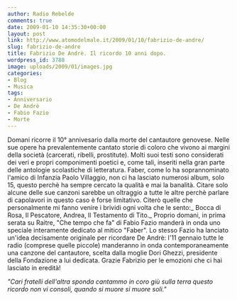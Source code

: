 ```yaml
---
author: Radio Rebelde
comments: true
date: 2009-01-10 14:35:30+00:00
layout: post
link: http://www.atomodelmale.it/2009/01/10/fabrizio-de-andre/
slug: fabrizio-de-andre
title: Fabrizio De Andrè. Il ricordo 10 anni dopo.
wordpress_id: 3788
image: uploads/2009/01/images.jpg
categories:
- Blog
- Musica
tags:
- Anniversario
- De Andrè
- Fabio Fazio
- Morte
---
```


Domani ricorre il 10° annivesario dalla morte del cantautore genovese.
Nelle sue opere ha  prevalentemente  cantato storie di coloro che vivono ai margini della società (carcerati, ribelli, prostitute). Molti suoi testi sono considerati dei veri e propri componimenti poetici e, come tali, inseriti nella gran parte delle antologie scolastiche di letteratura.
Faber, come lo ha soprannominato l'amico di Infanzia Paolo Villaggio, non ci ha lasciato numerosi album, solo 15, questo perchè ha sempre cercato la qualità e mai la banalità.
Citare solo alcune delle sue canzoni sarebbe un oltraggio a tutte le altre perchè parlare di capolavori in questo caso è forse limitativo. Citerò quelle che personalmente mi fanno venire i brividi ogni volta che le sento:_ Bocca di Rosa, Il Pescatore, Andrea, Il Testamento di Tito._
Proprio domani, in prima serata su Raitre, "Che tempo che fa" di Fabio Fazio manderà in onda uno speciale interamente dedicato al mitico "Faber".
Lo stesso Fazio ha lanciato un'idea decisamente originale per ricordare De Andrè: l'11 gennaio tutte le radio (comprese quelle piccole) manderanno in onda contemporaneamente una canzone del cantautore, scelta dalla moglie Dori Ghezzi, presidente della Fondazione a lui dedicata.
Grazie Fabrizio per le emozioni che ci hai lasciato in eredità!

_"Cari fratelli dell'altra sponda cantammo in coro giù sulla terra questo ricordo non vi consoli, quando si muore si muore soli."_
